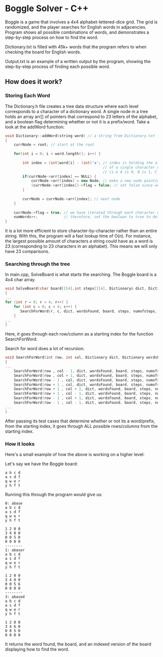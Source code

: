 # Boggle Solver - C++
Boggle is a game that involves a 4x4 alphabet-lettered-dice grid. The grid is randomized, and the player searches for English words in adjacencies. Program shows all possible combinations of words, and demonstrates a step-by-step process on how to find the word.

Dictionary.txt is filled with 45k+ words that the program refers to when checking the board for English words.

Output.txt is an example of a written output by the program, showing the step-by-step process of finding each possible word.

## How does it work?

### Storing Each Word
The Dictionary.h file creates a tree data structure where each level corresponds to a character of a dictionary word. A single node in a tree holds an array arr[] of pointers that correspond to 23 letters of the alphabet, and a boolean flag determining whether or not it is a prefix/word. Take a look at the addWord function:
```C++
void Dictionary::addWord(string word) // a string from Dictionary.txt
{
    currNode = root; // start at the root
    
    for(int i = 0; i < word.length(); i++) {
        
        int index = (int)word[i] - (int)'a'; // index is holding the alphabetical position
                                             // of a single character of word 
                                             // (i.e A is 0, B is 1, C is 2...)  
        if(currNode->arr[index] == NULL) {   
            currNode->arr[index] = new Node; // make a new node pointing to the corresponding letter in array
            (currNode->arr[index])->flag = false; // set false since we're not done itereting through word
        }
        
        currNode = currNode->arr[index]; // next node
    }
    
    currNode->flag = true; // we have iterated through each character of the word
    numWords++;            // therefore, set the boolean to true to define as a word
}
```
It is a lot more efficient to store character-by-character rather than an entire string. With this, the program will a fast lookup time of O(n). For instance, the largest possible amount of characters a string could have as a word is 23 (corresponding to 23 characters in an alphabet). This means we will only have 23 comparisons. 

### Searching through the tree
In main.cpp, SolveBoard is what starts the searching. The Boggle board is a 4x4 char array. 
```C++
void SolveBoard(char board[][4],int steps[][4], Dictionary& dict, Dictionary& wordsFound, bool printBoard)
{
...
for (int r = 0; r < 4; r++) {
    for (int c = 0; c < 4; c++) {
       SearchForWord(r, c, dict, wordsFound, board, steps, numofsteps, currPrefix, printBoard, output);
    }
...
}
```
Here, it goes through each row/column as a starting index for the function SearchForWord.

Search for word does a lot of recursion.
```C++
void SearchForWord(int row, int col, Dictionary dict, Dictionary wordsFound, char board[][4], int steps[][4], int numofsteps, string currPrefix, bool printBoard, ofstream& output)
{
...
    SearchForWord(row , col - 1, dict, wordsFound, board, steps, numofsteps, currPrefix, printBoard, output);
    SearchForWord(row , col + 1, dict, wordsFound, board, steps, numofsteps, currPrefix, printBoard, output);
    SearchForWord(row - 1 , col, dict, wordsFound, board, steps, numofsteps, currPrefix, printBoard, output);
    SearchForWord(row + 1 , col, dict, wordsFound, board, steps, numofsteps, currPrefix, printBoard, output);
    SearchForWord(row + 1 , col + 1, dict, wordsFound, board, steps, numofsteps, currPrefix, printBoard, output);
    SearchForWord(row + 1 , col - 1, dict, wordsFound, board, steps, numofsteps, currPrefix, printBoard, output);
    SearchForWord(row - 1 , col + 1, dict, wordsFound, board, steps, numofsteps, currPrefix, printBoard, output);
    SearchForWord(row - 1 , col - 1, dict, wordsFound, board, steps, numofsteps, currPrefix, printBoard, output);
...
}
```
After passing its test cases that determine whether or not its a word/prefix, from the starting index, it goes through ALL possible rows/columns from the starting index.

### How it looks

Here's a small example of how the above is working on a higher level:

Let's say we have the Boggle board:
```
a b c d 
a s d f 
q w e r 
y h f t 
```
Running this through the program would give us:
```
0: abase
a b c d 
a s d f 
q w e r 
y h f t 

1 2 0 0 
3 4 0 0 
0 0 5 0 
0 0 0 0 
--------
1: abaser
a b c d 
a s d f 
q w e r 
y h f t 

1 2 0 0 
3 4 0 0 
0 0 5 6 
0 0 0 0 
--------
3: abased
a b c d 
a s d f 
q w e r 
y h f t 

1 2 0 0 
3 4 6 0 
0 0 5 0 
0 0 0 0 
```
It returns the word found, the board, and an indexed version of the board displaying how to find the word.



